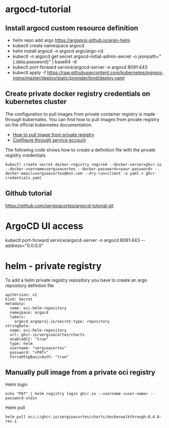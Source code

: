 # argocd-tutorial

## Install argocd custom resource definition

* helm repo add argo https://argoproj.github.io/argo-helm
* kubectl create namespace argocd
* helm install argocd -n argocd argo/argo-cd
* kubectl -n argocd get secret argocd-initial-admin-secret -o jsonpath="{.data.password}" | base64 -d
* kubectl port-forward service/argocd-server -n argocd 8091:443
* kubectl apply -f https://raw.githubusercontent.com/kubernetes/ingress-nginx/master/deploy/static/provider/kind/deploy.yaml


## Create private docker registry credentials on kubernetes cluster

The configuration to pull images from private container registry is made through kubernates. You can find how to pull images from private registry on the official kubernetes documentation.

* [How to pull image from private registry](https://kubernetes.io/docs/tasks/configure-pod-container/pull-image-private-registry/)
* [Configure through service account](https://kubernetes.io/docs/tasks/configure-pod-container/configure-service-account/#add-imagepullsecrets-to-a-service-account)

The following code shows how to create a definition file with the private registry credentials
```
kubectl create secret docker-registry regcred --docker-server=ghcr.io --docker-username=sergioacortes --docker-password=<your-password> --docker-email=sergioacortes@msn.com --dry-run=client -o yaml > ghcr-credentials.yaml
```


## Github tutorial
https://github.com/sergioacortes/argocd-tutorial.git

# ArgoCD UI access
kubectl port-forward service/argocd-server -n argocd 8081:443 --address="0.0.0.0"


# helm - private registry 

To add a helm private registry repository you have to create an argo repository defintion file

```
apiVersion: v1
kind: Secret
metadata:
  name: oci-helm-repository
  namespace: argocd
  labels:
    argocd.argoproj.io/secret-type: repository
stringData:
  name: oci-helm-repository
  url: ghcr.io/sergioacortes/charts
  enableOCI: "true"
  type: helm
  username: "sergioacortes"
  password: "<PAT>"
  ForceHttpBasicAuth: "true"
```

## Manually pull image from a private oci registry

Helm login 
```
echo "PAT" | helm registry login ghcr.io --username <user-name> --password-stdin
```

Helm pull
```
helm pull oci://ghcr.io/sergioacortes/charts/dockerwalkthrough:0.4.0-rev.1
```
